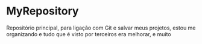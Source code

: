 # MyRepository
Repositório principal, para ligação com Git e salvar meus projetos, estou me organizando e tudo que é visto por terceiros era melhorar, e muito
